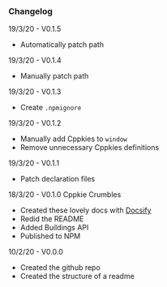 ### Changelog

19/3/20 - V0.1.5

- Automatically patch path

19/3/20 - V0.1.4

- Manually patch path

19/3/20 - V0.1.3

- Create `.npmignore`

19/3/20 - V0.1.2

- Manually add Cppkies to `window`
- Remove unnecessary Cppkies definitions

19/3/20 - V0.1.1

- Patch declaration files

18/3/20 - V0.1.0 Cppkie Crumbles

- Created these lovely docs with [Docsify](https://docsify.js.org/#/)
- Redid the README
- Added Buildings API
- Published to NPM

10/2/20 - V0.0.0

- Created the github repo
- Created the structure of a readme
